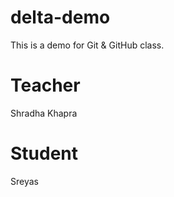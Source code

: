 # delta-demo
This is a demo for Git &amp; GitHub class.

# Teacher
Shradha Khapra

# Student
Sreyas
